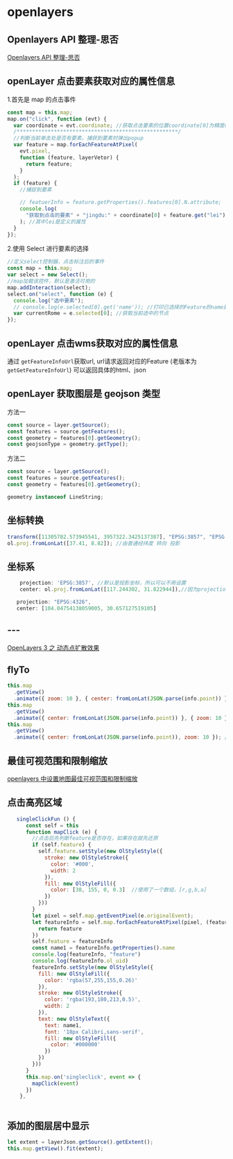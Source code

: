 # openlayers

## Openlayers API 整理-思否

[Openlayers API 整理-思否](https://segmentfault.com/a/1190000020297846)

## openLayer 点击要素获取对应的属性信息

1.首先是 map 的点击事件

```javascript
const map = this.map;
map.on("click", function (evt) {
  var coordinate = evt.coordinate; //获取点击要素的位置coordinate[0]为精度coordinate[1]为纬度
  /****************************************************/
  //判断当前单击处是否有要素，捕获到要素时弹出popup
  var feature = map.forEachFeatureAtPixel(
    evt.pixel,
    function (feature, layerVetor) {
      return feature;
    }
  );
  if (feature) {
    //捕捉到要素

    // featuerInfo = feature.getProperties().features[0].N.attribute;
    console.log(
      "获取到点击的要素" + "jingdu:" + coordinate[0] + feature.get("lei")
    ); //其中lei是定义的属性
  }
});
```

2.使用 Select 进行要素的选择

```javascript
//定义select控制器，点击标注后的事件
const map = this.map;
var select = new Select();
//map加载该控件，默认是激活可用的
map.addInteraction(select);
select.on("select", function (e) {
  console.log("选中要素");
  // console.log(e.selected[0].get('name')); //打印已选择的Feature的name属性
  var currentRome = e.selected[0]; //获取当前选中的节点
});
```

## openLayer 点击wms获取对应的属性信息
通过 `getFeatureInfoUrl`获取url, url请求返回对应的Feature (老版本为`getGetFeatureInfoUrl`)
可以返回具体的html、json



## openLayer 获取图层是 geojson 类型

方法一

```javascript
const source = layer.getSource();
const features = source.getFeatures();
const geometry = features[0].getGeometry();
const geojsonType = geometry.getType();
```

方法二

```javascript
const source = layer.getSource();
const features = source.getFeatures();
const geometry = features[0].getGeometry();

geometry instanceof LineString;
```

## 坐标转换

```javascript
transform([11305782.573945541, 3957322.3425137387], "EPSG:3857", "EPSG:4326"); //由投影 转向 普通经纬度
ol.proj.fromLonLat([37.41, 8.82]); //由普通经纬度 转向 投影
```

## 坐标系

```javascript
    projection: 'EPSG:3857', //默认是投影坐标，所以可以不用设置
    center: ol.proj.fromLonLat([117.244302, 31.822944]),//因为projection是设置的投影坐标，需要将经纬度坐标转换为投影坐标
```

```javascript
   projection: "EPSG:4326",
   center: [104.04754138059005, 30.657127519105]
```

## ---

[OpenLayers 3 之 动态点扩散效果](https://blog.csdn.net/qingyafan/article/details/49848455?utm_medium=distribute.pc_relevant_download.none-task-blog-baidujs-3.nonecase&depth_1-utm_source=distribute.pc_relevant_download.none-task-blog-baidujs-3.nonecase)

## flyTo

```javascript
this.map
  .getView()
  .animate({ zoom: 10 }, { center: fromLonLat(JSON.parse(info.point)) }); //先放大再移动
this.map
  .getView()
  .animate({ center: fromLonLat(JSON.parse(info.point)) }, { zoom: 10 }); //先移动再放大
this.map
  .getView()
  .animate({ center: fromLonLat(JSON.parse(info.point)), zoom: 10 }); //同时移动和放大  还可以加一个属性duration: 10000
```

## 最佳可视范围和限制缩放

[openlayers 中设置地图最佳可视范围和限制缩放](https://blog.csdn.net/qq_34817440/article/details/104232186?utm_medium=distribute.pc_aggpage_search_result.none-task-blog-2~all~sobaiduend~default-2-104232186.nonecase&utm_term=openlayers%E6%98%BE%E7%A4%BA%E5%9C%B0%E5%9B%BE%E8%8C%83%E5%9B%B4&spm=1000.2123.3001.4430)

## 点击高亮区域

```javascript
   singleClickFun () {
      const self = this
      function mapClick (e) {
        //点击后先判断feature是否存在，如果存在就先还原
        if (self.feature) {
          self.feature.setStyle(new OlStyleStyle({
            stroke: new OlStyleStroke({
              color: '#000',
              width: 2
            }),
            fill: new OlStyleFill({
              color: [38, 155, 0, 0.3]	//使用了一个数组，[r,g,b,a]
            })
          }))
        }
        let pixel = self.map.getEventPixel(e.originalEvent);
        let featureInfo = self.map.forEachFeatureAtPixel(pixel, (feature) => {
          return feature
        })
        self.feature = featureInfo
        const name1 = featureInfo.getProperties().name
        console.log(featureInfo, "feature")
        console.log(featureInfo.ol_uid)
        featureInfo.setStyle(new OlStyleStyle({
          fill: new OlStyleFill({
            color: 'rgba(57,255,155,0.26)'
          }),
          stroke: new OlStyleStroke({
            color: 'rgba(193,180,213,0.5)',
            width: 2
          }),
          text: new OlStyleText({
            text: name1,
            font: '18px Calibri,sans-serif',
            fill: new OlStyleFill({
              color: '#000000'
            })
          })
        }))
      }
      this.map.on('singleclick', event => {
        mapClick(event)
      })
    },



```

## 添加的图层居中显示

```javascript
let extent = layerJson.getSource().getExtent();
this.map.getView().fit(extent);
```
